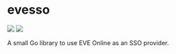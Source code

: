 # evesso

[![](https://github.com/oxisto/evesso/workflows/build/badge.svg)](https://github.com/oxisto/evesso/actions)
[![](https://godoc.org/github.com/oxisto/evesso?status.svg)](https://pkg.go.dev/github.com/oxisto/evesso)

A small Go library to use EVE Online as an SSO provider.

